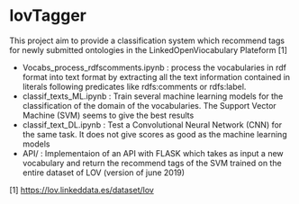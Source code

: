 # lovTagger

This project aim to provide a classification system which recommend tags for newly submitted ontologies in the LinkedOpenViocabulary Plateform [1]

* Vocabs_process_rdfscomments.ipynb : process the vocabularies in rdf format into text format by extracting all the text information contained in literals following predicates like rdfs:comments or rdfs:label.
* classif_texts_ML.ipynb : Train several machine learning models for the classification of the domain of the vocabularies. The Support Vector Machine (SVM) seems to give the best results
* classif_text_DL.ipynb : Test a Convolutional Neural Network (CNN) for the same task. It does not give scores as good as the machine learning models
* API/ : Implementaion of an API with FLASK which takes as input a new vocabulary and return the recommend tags of the SVM trained on the entire dataset of LOV (version of june 2019)


[1] https://lov.linkeddata.es/dataset/lov
